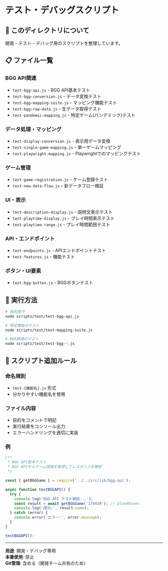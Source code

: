 # テスト・デバッグスクリプト

## 📂 このディレクトリについて

開発・テスト・デバッグ用のスクリプトを整理しています。

## 📋 ファイル一覧

### BGG API関連
- `test-bgg-api.js` - BGG API基本テスト
- `test-bgg-conversion.js` - データ変換テスト  
- `test-bgg-mapping-suite.js` - マッピング機能テスト
- `test-bgg-raw-data.js` - 生データ取得テスト
- `test-pandemic-mapping.js` - 特定ゲーム(パンデミック)テスト

### データ処理・マッピング
- `test-display-conversion.js` - 表示用データ変換
- `test-single-game-mapping.js` - 単一ゲームマッピング
- `test-playwright-mapping.js` - Playwrightでのマッピングテスト

### ゲーム管理
- `test-game-registration.js` - ゲーム登録テスト
- `test-new-data-flow.js` - 新データフロー検証

### UI・表示
- `test-description-display.js` - 説明文表示テスト
- `test-playtime-display.js` - プレイ時間表示テスト
- `test-playtime-range.js` - プレイ時間範囲テスト

### API・エンドポイント
- `test-endpoints.js` - APIエンドポイントテスト
- `test-features.js` - 機能テスト

### ボタン・UI要素
- `test-bgg-button.js` - BGGボタンテスト

## 🚀 実行方法

```bash
# 個別実行
node scripts/test/test-bgg-api.js

# 特定機能のテスト
node scripts/test/test-mapping-suite.js

# BGG関連のテスト
node scripts/test/test-bgg-*.js
```

## 📝 スクリプト追加ルール

### 命名規則
- `test-{機能名}.js` 形式
- 分かりやすい機能名を使用

### ファイル内容
- 目的をコメントで明記
- 実行結果をコンソール出力
- エラーハンドリングを適切に実装

### 例
```javascript
/**
 * BGG API基本テスト
 * BGG APIからゲーム情報を取得してレスポンスを確認
 */

const { getBGGGame } = require('../../src/lib/bgg-api');

async function testBGGAPI() {
  try {
    console.log('BGG API テスト開始...');
    const result = await getBGGGame('174430'); // Gloomhaven
    console.log('成功:', result.name);
  } catch (error) {
    console.error('エラー:', error.message);
  }
}

testBGGAPI();
```

---

**用途**: 開発・デバッグ専用  
**本番使用**: 禁止  
**Git管理**: 含める（開発チーム共有のため）
